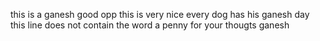 this is a ganesh good opp
this is very nice
every dog has  his ganesh day
this line does not contain the word
a penny for your thougts ganesh